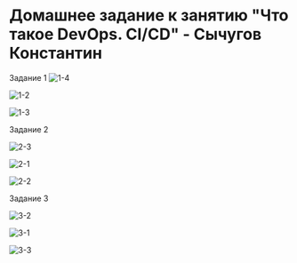 # Домашнее задание к занятию "Что такое DevOps. СI/СD" - Сычугов Константин

Задание 1
![1-4](https://user-images.githubusercontent.com/125235217/235413065-cecaf020-a603-48bf-a793-dafcf61d1baf.png)

![1-2](https://user-images.githubusercontent.com/125235217/235413093-d4a6f79f-4944-4a25-bd67-513636edaceb.png)

![1-3](https://user-images.githubusercontent.com/125235217/235413099-00d87afb-ff66-4475-86b4-1156b0d21b57.png)

Задание 2

![2-3](https://user-images.githubusercontent.com/125235217/235413179-8c69191a-03f8-4930-b1ca-b1713e552b5c.png)

![2-1](https://user-images.githubusercontent.com/125235217/235413197-eee8659a-0255-434e-b6e8-cb4aeb10cf77.png)

![2-2](https://user-images.githubusercontent.com/125235217/235413209-742212c9-ba24-40d7-bbe3-138cf8e928c1.png)

Задание 3

![3-2](https://user-images.githubusercontent.com/125235217/235413256-05a9e774-52d3-4d75-a42b-55f53bc3bdd4.png)

![3-1](https://user-images.githubusercontent.com/125235217/235413261-29257ebb-a9cf-4397-ae4e-72e52b8693a2.png)

![3-3](https://user-images.githubusercontent.com/125235217/235413271-dd7c557e-548f-440b-addd-f6ba2b6ad678.png)
